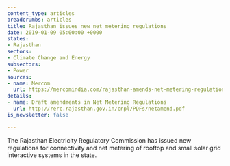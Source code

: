 ```yaml
---
content_type: articles
breadcrumbs: articles
title: Rajasthan issues new net metering regulations
date: 2019-01-09 05:00:00 +0000
states:
- Rajasthan
sectors:
- Climate Change and Energy
subsectors:
- Power
sources:
- name: Mercom
  url: https://mercomindia.com/rajasthan-amends-net-metering-regulation-rooftop-solar/
details:
- name: Draft amendments in Net Metering Regulations
  url: http://rerc.rajasthan.gov.in/cnpl/PDFs/netamend.pdf
is_newsletter: false

---
```

The Rajasthan Electricity Regulatory Commission has issued new regulations for connectivity and net metering of rooftop and small solar grid interactive systems in the state.
